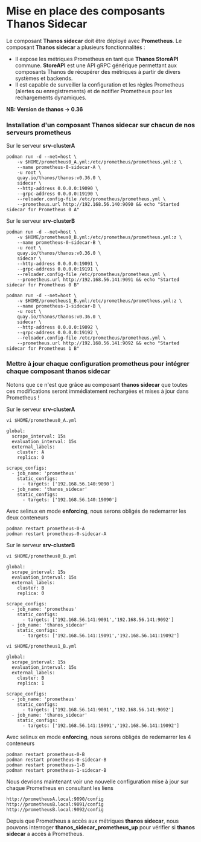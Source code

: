 # Mise en place des composants Thanos Sidecar

Le composant **Thanos sidecar** doit être déployé avec **Prometheus**. Le composant **Thanos sidecar** a plusieurs fonctionnalités :

- Il expose les métriques Prometheus en tant que **Thanos StoreAPI** commune. **StoreAPI** est une API gRPC générique permettant aux composants Thanos de récupérer des métriques à partir de divers systèmes et backends.
- Il est capable de surveiller la configuration et les règles Prometheus (alertes ou enregistrements) et de notifier Prometheus pour les rechargements dynamiques.

**NB: Version de thanos -> 0.36**

### Installation d'un composant Thanos sidecar sur chacun de nos serveurs prometheus

Sur le serveur **srv-clusterA**

```
podman run -d --net=host \
    -v $HOME/prometheus0_A.yml:/etc/prometheus/prometheus.yml:z \
    --name prometheus-0-sidecar-A \
    -u root \
    quay.io/thanos/thanos:v0.36.0 \
    sidecar \
    --http-address 0.0.0.0:19090 \
    --grpc-address 0.0.0.0:19190 \
    --reloader.config-file /etc/prometheus/prometheus.yml \
    --prometheus.url http://192.168.56.140:9090 && echo "Started sidecar for Prometheus 0 A"
```

Sur le serveur **srv-clusterB**

```
podman run -d --net=host \
    -v $HOME/prometheus0_B.yml:/etc/prometheus/prometheus.yml:z \
    --name prometheus-0-sidecar-B \
    -u root \
    quay.io/thanos/thanos:v0.36.0 \
    sidecar \
    --http-address 0.0.0.0:19091 \
    --grpc-address 0.0.0.0:19191 \
    --reloader.config-file /etc/prometheus/prometheus.yml \
    --prometheus.url http://192.168.56.141:9091 && echo "Started sidecar for Prometheus 0 B"
```

```
podman run -d --net=host \
    -v $HOME/prometheus1_B.yml:/etc/prometheus/prometheus.yml:z \
    --name prometheus-1-sidecar-B \
    -u root \
    quay.io/thanos/thanos:v0.36.0 \
    sidecar \
    --http-address 0.0.0.0:19092 \
    --grpc-address 0.0.0.0:19192 \
    --reloader.config-file /etc/prometheus/prometheus.yml \
    --prometheus.url http://192.168.56.141:9092 && echo "Started sidecar for Prometheus 1 B"
```

### Mettre à jour chaque configuration prometheus pour intégrer chaque composant thanos sidecar

Notons que ce n'est que grâce au composant **thanos sidecar** que toutes ces modifications seront immédiatement rechargées et mises à jour dans Prometheus !

Sur le serveur **srv-clusterA**

```
vi $HOME/prometheus0_A.yml
```

```
global:
  scrape_interval: 15s
  evaluation_interval: 15s
  external_labels:
    cluster: A
    replica: 0

scrape_configs:
  - job_name: 'prometheus'
    static_configs:
      - targets: ['192.168.56.140:9090']
  - job_name: 'thanos_sidecar'
    static_configs:
      - targets: ['192.168.56.140:19090']
```

Avec selinux en mode **enforcing**, nous serons obligés de redemarrer les deux conteneurs

```
podman restart prometheus-0-A
podman restart prometheus-0-sidecar-A
```

Sur le serveur **srv-clusterB**

```
vi $HOME/prometheus0_B.yml
```

```
global:
  scrape_interval: 15s
  evaluation_interval: 15s
  external_labels:
    cluster: B
    replica: 0

scrape_configs:
  - job_name: 'prometheus'
    static_configs:
      - targets: ['192.168.56.141:9091','192.168.56.141:9092']
  - job_name: 'thanos_sidecar'
    static_configs:
      - targets: ['192.168.56.141:19091','192.168.56.141:19092']
```

```
vi $HOME/prometheus1_B.yml
```

```
global:
  scrape_interval: 15s
  evaluation_interval: 15s
  external_labels:
    cluster: B
    replica: 1

scrape_configs:
  - job_name: 'prometheus'
    static_configs:
      - targets: ['192.168.56.141:9091','192.168.56.141:9092']
  - job_name: 'thanos_sidecar'
    static_configs:
      - targets: ['192.168.56.141:19091','192.168.56.141:19092']
```

Avec selinux en mode **enforcing**, nous serons obligés de redemarrer les 4 conteneurs

```
podman restart prometheus-0-B
podman restart prometheus-0-sidecar-B
podman restart prometheus-1-B
podman restart prometheus-1-sidecar-B
```

Nous devrions maintenant voir une nouvelle configuration mise à jour sur chaque Prometheus en consultant les liens

```
http://prometheusA.local:9090/config
http://prometheusB.local:9091/config
http://prometheusB.local:9092/config
```

Depuis que Prometheus a accès aux métriques **thanos sidecar**, nous pouvons interroger **thanos_sidecar_prometheus_up** pour vérifier si **thanos sidecar** a accès à Prometheus.